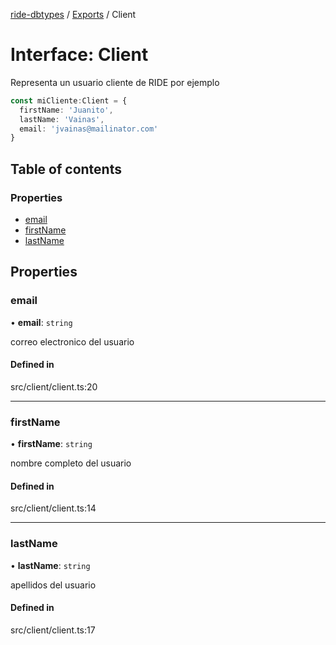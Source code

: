 [ride-dbtypes](../README.md) / [Exports](../modules.md) / Client

# Interface: Client

Representa un usuario cliente de RIDE
por ejemplo
```ts
const miCliente:Client = {
  firstName: 'Juanito',
  lastName: 'Vainas',
  email: 'jvainas@mailinator.com'
}
```

## Table of contents

### Properties

- [email](Client.md#email)
- [firstName](Client.md#firstname)
- [lastName](Client.md#lastname)

## Properties

### email

• **email**: `string`

correo electronico del usuario

#### Defined in

src/client/client.ts:20

___

### firstName

• **firstName**: `string`

nombre completo del usuario

#### Defined in

src/client/client.ts:14

___

### lastName

• **lastName**: `string`

apellidos del usuario

#### Defined in

src/client/client.ts:17
